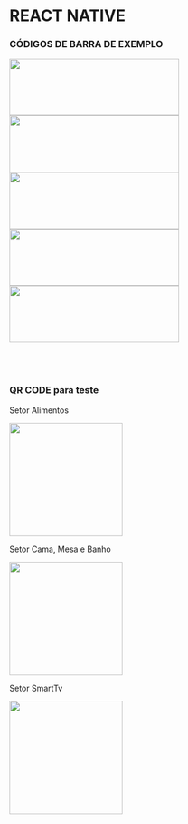 <h1>REACT NATIVE</h1>
<h3>CÓDIGOS DE BARRA DE EXEMPLO</h3>

<img src="https://user-images.githubusercontent.com/9003593/81031803-e732e400-8e63-11ea-96f7-273d1d15e80c.jpeg" width="300" height="100" />
</br>
<img src="https://user-images.githubusercontent.com/9003593/81031806-e9953e00-8e63-11ea-8aff-4ba2a5cbcf2b.jpeg" width="300" height="100" />
</br>
<img src="https://user-images.githubusercontent.com/9003593/81031808-eb5f0180-8e63-11ea-9560-2bdd5dd143a9.jpeg" width="300" height="100" />
</br>
<img src="https://user-images.githubusercontent.com/9003593/81031810-ec902e80-8e63-11ea-96c6-f0df54ede2c6.jpeg" width="300" height="100" />
</br>
<img src="https://user-images.githubusercontent.com/9003593/81031812-ee59f200-8e63-11ea-905d-f1eb08ecd0fb.jpeg" width="300" height="100" />
</br>

</br>
</br>
</br>

<h3>QR CODE para teste</h3>

<p>Setor Alimentos</p>
<img src="https://github.com/robsonsr/shopmode/blob/master/setor_comida.png" width="200" height="200" />

<p>Setor Cama, Mesa e Banho</p>
<img src="https://github.com/robsonsr/shopmode/blob/master/setor_cama_mesa_banho.png" width="200" height="200" />

<p>Setor SmartTv</p>
<img src="https://github.com/robsonsr/shopmode/blob/master/setor_smarttv.png" width="200" height="200" />
